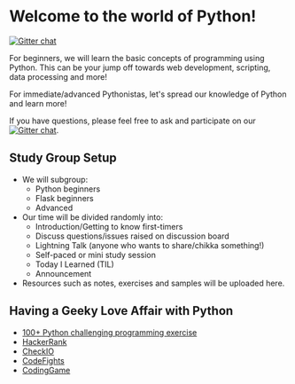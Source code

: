 # Welcome to the world of Python!
[![Gitter chat](https://badges.gitter.im/gitterHQ/gitter.png)](https://gitter.im/WWCodeManila/Python)

For beginners, we will learn the basic concepts of
programming using Python. This can be your jump off towards web development,
scripting, data processing and more!

For immediate/advanced Pythonistas, let's spread our knowledge of Python and learn more!

If you have questions, please feel free to ask and participate on our [![Gitter chat](https://badges.gitter.im/gitterHQ/gitter.png)](https://gitter.im/WWCodeManila/Python).


## Study Group Setup

* We will subgroup:
    - Python beginners
    - Flask beginners
    - Advanced
* Our time will be divided randomly into:
    - Introduction/Getting to know first-timers
    - Discuss questions/issues raised on discussion board
    - Lightning Talk (anyone who wants to share/chikka something!)
    - Self-paced or mini study session
    - Today I Learned (TIL)
    - Announcement
* Resources such as notes, exercises and samples will be uploaded here.    


## Having a Geeky Love Affair with Python
- [100+ Python challenging programming exercise](https://github.com/zhiwehu/Python-programming-exercises)
- [HackerRank](https://www.hackerrank.com)
- [CheckIO](https://checkio.org/)
- [CodeFights](https://codefights.com/)
- [CodingGame](https://www.codingame.com/)
